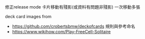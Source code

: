 ﻿
修正release mode 卡片移動有殘影(或資料有問題非殘影)
一次移動多張



deck card images from 
+ https://github.com/crobertsbmw/deckofcards
規則與參考命名
+ https://www.wikihow.com/Play-FreeCell-Solitaire